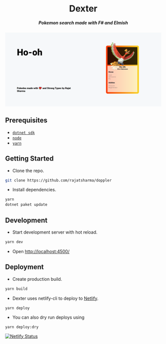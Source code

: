 <h1 align="center">Dexter</h1>
<h5 align="center">Pokemon search made with F# and Elmish</h5>
<a href="https://github.com/rajatsharma/doppler"><img src="demo.png" alt="doppler-demo"></a>

## Prerequisites

- [`dotnet sdk`](https://dotnet.microsoft.com/download)
- [`node`](https://nodejs.org/en/)
- [`yarn`](https://yarnpkg.com/)

## Getting Started

- Clone the repo.

```sh
git clone https://github.com/rajatsharma/doppler
```

- Install dependencies.

```sh
yarn
dotnet paket update
```

## Development

- Start development server with hot reload.

```sh
yarn dev
```

- Open [http://localhost:4500/](http://localhost:4500/)

## Deployment

- Create production build.

```sh
yarn build
```

- Dexter uses netlify-cli to deploy to [Netlify](https://www.netlify.com/).

```
yarn deploy
```

- You can also dry run deploys using 

```
yarn deploy:dry
```

[![Netlify Status](https://api.netlify.com/api/v1/badges/a5f928bb-b883-4d2a-9aae-125c67fbc967/deploy-status)](https://app.netlify.com/sites/doppler/deploys)
